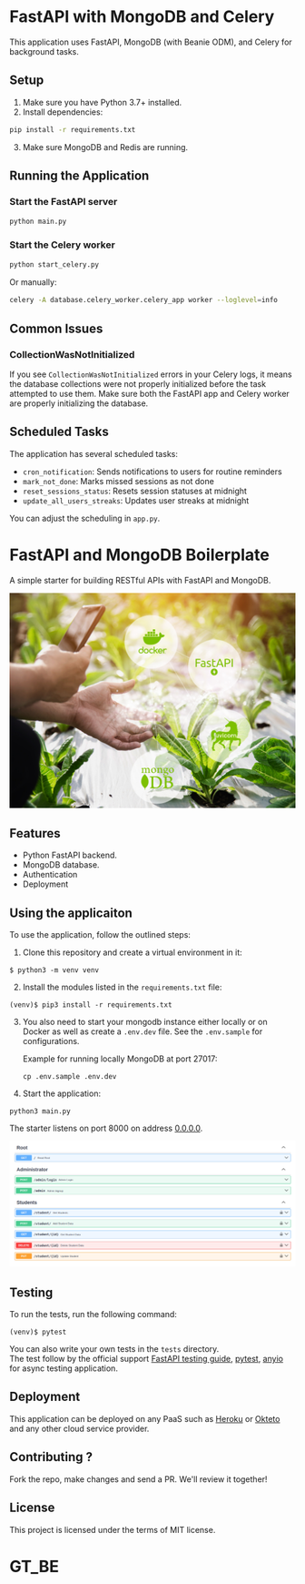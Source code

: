 # FastAPI with MongoDB and Celery

This application uses FastAPI, MongoDB (with Beanie ODM), and Celery for background tasks.

## Setup

1. Make sure you have Python 3.7+ installed.
2. Install dependencies:
```bash
pip install -r requirements.txt
```
3. Make sure MongoDB and Redis are running.

## Running the Application

### Start the FastAPI server

```bash
python main.py
```

### Start the Celery worker

```bash
python start_celery.py
```

Or manually:

```bash
celery -A database.celery_worker.celery_app worker --loglevel=info
```

## Common Issues

### CollectionWasNotInitialized

If you see `CollectionWasNotInitialized` errors in your Celery logs, it means the database collections were not properly initialized before the task attempted to use them. Make sure both the FastAPI app and Celery worker are properly initializing the database.

## Scheduled Tasks

The application has several scheduled tasks:
- `cron_notification`: Sends notifications to users for routine reminders
- `mark_not_done`: Marks missed sessions as not done
- `reset_sessions_status`: Resets session statuses at midnight
- `update_all_users_streaks`: Updates user streaks at midnight

You can adjust the scheduling in `app.py`.

# FastAPI and MongoDB Boilerplate

A simple starter for building RESTful APIs with FastAPI and MongoDB.

![image](./img.jpg)

## Features

+ Python FastAPI backend.
+ MongoDB database.
+ Authentication
+ Deployment

## Using the applicaiton

To use the application, follow the outlined steps:

1. Clone this repository and create a virtual environment in it:

```console
$ python3 -m venv venv
```

2. Install the modules listed in the `requirements.txt` file:

```console
(venv)$ pip3 install -r requirements.txt
```
3. You also need to start your mongodb instance either locally or on Docker as well as create a `.env.dev` file. See the `.env.sample` for configurations. 

    Example for running locally MongoDB at port 27017:
    ```console
    cp .env.sample .env.dev
    ```

4. Start the application:

```console
python3 main.py
```


The starter listens on port 8000 on address [0.0.0.0](0.0.0.0:8080). 

![FastAPI-MongoDB starter](doc.png)


## Testing

To run the tests, run the following command:

```console
(venv)$ pytest
```

You can also write your own tests in the `tests` directory.  
The test follow by the official support [FastAPI testing guide](https://fastapi.tiangolo.com/tutorial/testing/), [pytest](https://docs.pytest.org/en/stable/), [anyio](https://anyio.readthedocs.io/en/stable/) for async testing application.

## Deployment

This application can be deployed on any PaaS such as [Heroku](https://heroku.com) or [Okteto](https://okteto) and any other cloud service provider.

## Contributing ?


Fork the repo, make changes and send a PR. We'll review it together!

## License

This project is licensed under the terms of MIT license.
# GT_BE
